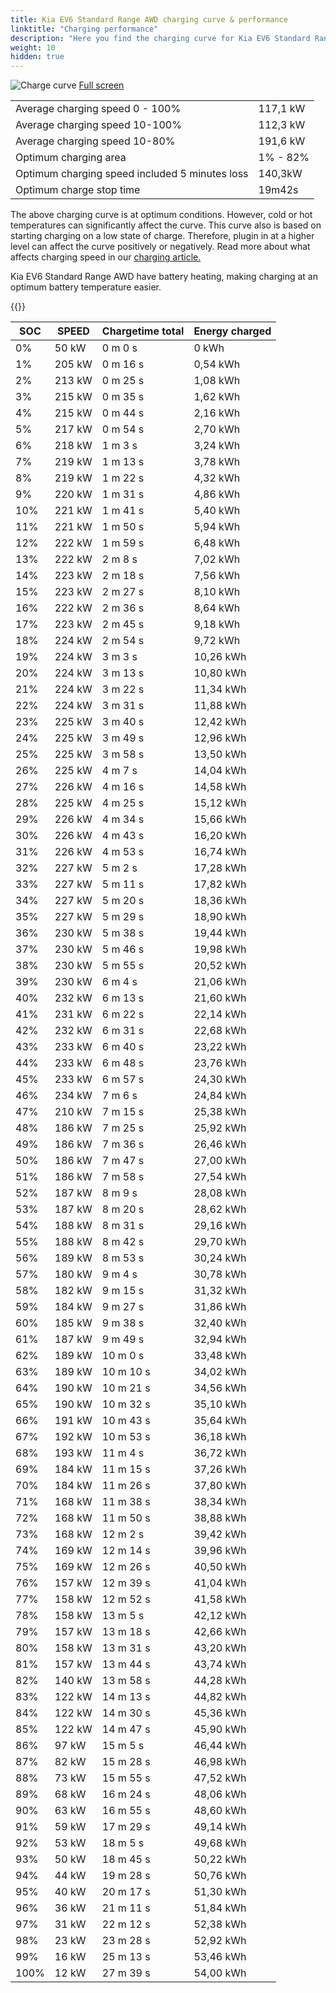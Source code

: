 ```yaml
---
title: Kia EV6 Standard Range AWD charging curve & performance
linktitle: "Charging performance"
description: "Here you find the charging curve for Kia EV6 Standard Range AWD. "
weight: 10
hidden: true
---
```

<!-- markdownlint-disable MD033 -->
<object class="img-fluid" type="image/svg+xml" data="../modelnavigation.svg"></object>
<img src="../chargingcurve.svg" alt="Charge curve" class="img-fluid">
[Full screen](../chargingcurve.svg)

<table class="table">
<tbody>
<tr>
<td>Average charging speed 0 - 100% </td><td>117,1 kW</td>
</tr>
<tr>
<td>Average charging speed 10-100% </td><td>112,3 kW</td>
</tr>
<tr>
<td>Average charging speed 10-80% </td><td>191,6 kW</td>
</tr>
<tr>
<td>Optimum charging area</td><td>1% - 82%</td>
</tr>
<tr>
</tr>
<td>Optimum charging speed included 5 minutes loss</td><td>140,3kW</td>
<tr>
<td>Optimum charge stop time </td><td>19m42s</td>
</tr>
</tbody>
</table>


The above charging curve is at optimum conditions. However, cold or hot temperatures can significantly affect the curve. This curve also is based on starting charging on a low state of charge. Therefore, plugin in at a higher level can affect the curve positively or negatively. Read more about what affects charging speed in our [charging article.](../../../../../technology/battery/charging/) 


Kia EV6 Standard Range AWD have battery heating, making charging at an optimum battery temperature easier. 


{{<evkxdisplayaddarticle />}}
<table class="table">
<thead>
<tr><th>SOC</th><th>SPEED</th><th>Chargetime total</th><th>Energy charged</th></tr>
</thead>
<tbody>
<tr>
<td>0%</td><td>50 kW</td><td> 0 m 0 s </td><td>0 kWh </td>
</tr>
<tr>
<td>1%</td><td>205 kW</td><td> 0 m 16 s </td><td>0,54 kWh </td>
</tr>
<tr>
<td>2%</td><td>213 kW</td><td> 0 m 25 s </td><td>1,08 kWh </td>
</tr>
<tr>
<td>3%</td><td>215 kW</td><td> 0 m 35 s </td><td>1,62 kWh </td>
</tr>
<tr>
<td>4%</td><td>215 kW</td><td> 0 m 44 s </td><td>2,16 kWh </td>
</tr>
<tr>
<td>5%</td><td>217 kW</td><td> 0 m 54 s </td><td>2,70 kWh </td>
</tr>
<tr>
<td>6%</td><td>218 kW</td><td> 1 m 3 s </td><td>3,24 kWh </td>
</tr>
<tr>
<td>7%</td><td>219 kW</td><td> 1 m 13 s </td><td>3,78 kWh </td>
</tr>
<tr>
<td>8%</td><td>219 kW</td><td> 1 m 22 s </td><td>4,32 kWh </td>
</tr>
<tr>
<td>9%</td><td>220 kW</td><td> 1 m 31 s </td><td>4,86 kWh </td>
</tr>
<tr>
<td>10%</td><td>221 kW</td><td> 1 m 41 s </td><td>5,40 kWh </td>
</tr>
<tr>
<td>11%</td><td>221 kW</td><td> 1 m 50 s </td><td>5,94 kWh </td>
</tr>
<tr>
<td>12%</td><td>222 kW</td><td> 1 m 59 s </td><td>6,48 kWh </td>
</tr>
<tr>
<td>13%</td><td>222 kW</td><td> 2 m 8 s </td><td>7,02 kWh </td>
</tr>
<tr>
<td>14%</td><td>223 kW</td><td> 2 m 18 s </td><td>7,56 kWh </td>
</tr>
<tr>
<td>15%</td><td>223 kW</td><td> 2 m 27 s </td><td>8,10 kWh </td>
</tr>
<tr>
<td>16%</td><td>222 kW</td><td> 2 m 36 s </td><td>8,64 kWh </td>
</tr>
<tr>
<td>17%</td><td>223 kW</td><td> 2 m 45 s </td><td>9,18 kWh </td>
</tr>
<tr>
<td>18%</td><td>224 kW</td><td> 2 m 54 s </td><td>9,72 kWh </td>
</tr>
<tr>
<td>19%</td><td>224 kW</td><td> 3 m 3 s </td><td>10,26 kWh </td>
</tr>
<tr>
<td>20%</td><td>224 kW</td><td> 3 m 13 s </td><td>10,80 kWh </td>
</tr>
<tr>
<td>21%</td><td>224 kW</td><td> 3 m 22 s </td><td>11,34 kWh </td>
</tr>
<tr>
<td>22%</td><td>224 kW</td><td> 3 m 31 s </td><td>11,88 kWh </td>
</tr>
<tr>
<td>23%</td><td>225 kW</td><td> 3 m 40 s </td><td>12,42 kWh </td>
</tr>
<tr>
<td>24%</td><td>225 kW</td><td> 3 m 49 s </td><td>12,96 kWh </td>
</tr>
<tr>
<td>25%</td><td>225 kW</td><td> 3 m 58 s </td><td>13,50 kWh </td>
</tr>
<tr>
<td>26%</td><td>225 kW</td><td> 4 m 7 s </td><td>14,04 kWh </td>
</tr>
<tr>
<td>27%</td><td>226 kW</td><td> 4 m 16 s </td><td>14,58 kWh </td>
</tr>
<tr>
<td>28%</td><td>225 kW</td><td> 4 m 25 s </td><td>15,12 kWh </td>
</tr>
<tr>
<td>29%</td><td>226 kW</td><td> 4 m 34 s </td><td>15,66 kWh </td>
</tr>
<tr>
<td>30%</td><td>226 kW</td><td> 4 m 43 s </td><td>16,20 kWh </td>
</tr>
<tr>
<td>31%</td><td>226 kW</td><td> 4 m 53 s </td><td>16,74 kWh </td>
</tr>
<tr>
<td>32%</td><td>227 kW</td><td> 5 m 2 s </td><td>17,28 kWh </td>
</tr>
<tr>
<td>33%</td><td>227 kW</td><td> 5 m 11 s </td><td>17,82 kWh </td>
</tr>
<tr>
<td>34%</td><td>227 kW</td><td> 5 m 20 s </td><td>18,36 kWh </td>
</tr>
<tr>
<td>35%</td><td>227 kW</td><td> 5 m 29 s </td><td>18,90 kWh </td>
</tr>
<tr>
<td>36%</td><td>230 kW</td><td> 5 m 38 s </td><td>19,44 kWh </td>
</tr>
<tr>
<td>37%</td><td>230 kW</td><td> 5 m 46 s </td><td>19,98 kWh </td>
</tr>
<tr>
<td>38%</td><td>230 kW</td><td> 5 m 55 s </td><td>20,52 kWh </td>
</tr>
<tr>
<td>39%</td><td>230 kW</td><td> 6 m 4 s </td><td>21,06 kWh </td>
</tr>
<tr>
<td>40%</td><td>232 kW</td><td> 6 m 13 s </td><td>21,60 kWh </td>
</tr>
<tr>
<td>41%</td><td>231 kW</td><td> 6 m 22 s </td><td>22,14 kWh </td>
</tr>
<tr>
<td>42%</td><td>232 kW</td><td> 6 m 31 s </td><td>22,68 kWh </td>
</tr>
<tr>
<td>43%</td><td>233 kW</td><td> 6 m 40 s </td><td>23,22 kWh </td>
</tr>
<tr>
<td>44%</td><td>233 kW</td><td> 6 m 48 s </td><td>23,76 kWh </td>
</tr>
<tr>
<td>45%</td><td>233 kW</td><td> 6 m 57 s </td><td>24,30 kWh </td>
</tr>
<tr>
<td>46%</td><td>234 kW</td><td> 7 m 6 s </td><td>24,84 kWh </td>
</tr>
<tr>
<td>47%</td><td>210 kW</td><td> 7 m 15 s </td><td>25,38 kWh </td>
</tr>
<tr>
<td>48%</td><td>186 kW</td><td> 7 m 25 s </td><td>25,92 kWh </td>
</tr>
<tr>
<td>49%</td><td>186 kW</td><td> 7 m 36 s </td><td>26,46 kWh </td>
</tr>
<tr>
<td>50%</td><td>186 kW</td><td> 7 m 47 s </td><td>27,00 kWh </td>
</tr>
<tr>
<td>51%</td><td>186 kW</td><td> 7 m 58 s </td><td>27,54 kWh </td>
</tr>
<tr>
<td>52%</td><td>187 kW</td><td> 8 m 9 s </td><td>28,08 kWh </td>
</tr>
<tr>
<td>53%</td><td>187 kW</td><td> 8 m 20 s </td><td>28,62 kWh </td>
</tr>
<tr>
<td>54%</td><td>188 kW</td><td> 8 m 31 s </td><td>29,16 kWh </td>
</tr>
<tr>
<td>55%</td><td>188 kW</td><td> 8 m 42 s </td><td>29,70 kWh </td>
</tr>
<tr>
<td>56%</td><td>189 kW</td><td> 8 m 53 s </td><td>30,24 kWh </td>
</tr>
<tr>
<td>57%</td><td>180 kW</td><td> 9 m 4 s </td><td>30,78 kWh </td>
</tr>
<tr>
<td>58%</td><td>182 kW</td><td> 9 m 15 s </td><td>31,32 kWh </td>
</tr>
<tr>
<td>59%</td><td>184 kW</td><td> 9 m 27 s </td><td>31,86 kWh </td>
</tr>
<tr>
<td>60%</td><td>185 kW</td><td> 9 m 38 s </td><td>32,40 kWh </td>
</tr>
<tr>
<td>61%</td><td>187 kW</td><td> 9 m 49 s </td><td>32,94 kWh </td>
</tr>
<tr>
<td>62%</td><td>189 kW</td><td> 10 m 0 s </td><td>33,48 kWh </td>
</tr>
<tr>
<td>63%</td><td>189 kW</td><td> 10 m 10 s </td><td>34,02 kWh </td>
</tr>
<tr>
<td>64%</td><td>190 kW</td><td> 10 m 21 s </td><td>34,56 kWh </td>
</tr>
<tr>
<td>65%</td><td>190 kW</td><td> 10 m 32 s </td><td>35,10 kWh </td>
</tr>
<tr>
<td>66%</td><td>191 kW</td><td> 10 m 43 s </td><td>35,64 kWh </td>
</tr>
<tr>
<td>67%</td><td>192 kW</td><td> 10 m 53 s </td><td>36,18 kWh </td>
</tr>
<tr>
<td>68%</td><td>193 kW</td><td> 11 m 4 s </td><td>36,72 kWh </td>
</tr>
<tr>
<td>69%</td><td>184 kW</td><td> 11 m 15 s </td><td>37,26 kWh </td>
</tr>
<tr>
<td>70%</td><td>184 kW</td><td> 11 m 26 s </td><td>37,80 kWh </td>
</tr>
<tr>
<td>71%</td><td>168 kW</td><td> 11 m 38 s </td><td>38,34 kWh </td>
</tr>
<tr>
<td>72%</td><td>168 kW</td><td> 11 m 50 s </td><td>38,88 kWh </td>
</tr>
<tr>
<td>73%</td><td>168 kW</td><td> 12 m 2 s </td><td>39,42 kWh </td>
</tr>
<tr>
<td>74%</td><td>169 kW</td><td> 12 m 14 s </td><td>39,96 kWh </td>
</tr>
<tr>
<td>75%</td><td>169 kW</td><td> 12 m 26 s </td><td>40,50 kWh </td>
</tr>
<tr>
<td>76%</td><td>157 kW</td><td> 12 m 39 s </td><td>41,04 kWh </td>
</tr>
<tr>
<td>77%</td><td>158 kW</td><td> 12 m 52 s </td><td>41,58 kWh </td>
</tr>
<tr>
<td>78%</td><td>158 kW</td><td> 13 m 5 s </td><td>42,12 kWh </td>
</tr>
<tr>
<td>79%</td><td>157 kW</td><td> 13 m 18 s </td><td>42,66 kWh </td>
</tr>
<tr>
<td>80%</td><td>158 kW</td><td> 13 m 31 s </td><td>43,20 kWh </td>
</tr>
<tr>
<td>81%</td><td>157 kW</td><td> 13 m 44 s </td><td>43,74 kWh </td>
</tr>
<tr>
<td>82%</td><td>140 kW</td><td> 13 m 58 s </td><td>44,28 kWh </td>
</tr>
<tr>
<td>83%</td><td>122 kW</td><td> 14 m 13 s </td><td>44,82 kWh </td>
</tr>
<tr>
<td>84%</td><td>122 kW</td><td> 14 m 30 s </td><td>45,36 kWh </td>
</tr>
<tr>
<td>85%</td><td>122 kW</td><td> 14 m 47 s </td><td>45,90 kWh </td>
</tr>
<tr>
<td>86%</td><td>97 kW</td><td> 15 m 5 s </td><td>46,44 kWh </td>
</tr>
<tr>
<td>87%</td><td>82 kW</td><td> 15 m 28 s </td><td>46,98 kWh </td>
</tr>
<tr>
<td>88%</td><td>73 kW</td><td> 15 m 55 s </td><td>47,52 kWh </td>
</tr>
<tr>
<td>89%</td><td>68 kW</td><td> 16 m 24 s </td><td>48,06 kWh </td>
</tr>
<tr>
<td>90%</td><td>63 kW</td><td> 16 m 55 s </td><td>48,60 kWh </td>
</tr>
<tr>
<td>91%</td><td>59 kW</td><td> 17 m 29 s </td><td>49,14 kWh </td>
</tr>
<tr>
<td>92%</td><td>53 kW</td><td> 18 m 5 s </td><td>49,68 kWh </td>
</tr>
<tr>
<td>93%</td><td>50 kW</td><td> 18 m 45 s </td><td>50,22 kWh </td>
</tr>
<tr>
<td>94%</td><td>44 kW</td><td> 19 m 28 s </td><td>50,76 kWh </td>
</tr>
<tr>
<td>95%</td><td>40 kW</td><td> 20 m 17 s </td><td>51,30 kWh </td>
</tr>
<tr>
<td>96%</td><td>36 kW</td><td> 21 m 11 s </td><td>51,84 kWh </td>
</tr>
<tr>
<td>97%</td><td>31 kW</td><td> 22 m 12 s </td><td>52,38 kWh </td>
</tr>
<tr>
<td>98%</td><td>23 kW</td><td> 23 m 28 s </td><td>52,92 kWh </td>
</tr>
<tr>
<td>99%</td><td>16 kW</td><td> 25 m 13 s </td><td>53,46 kWh </td>
</tr>
<tr>
<td>100%</td><td>12 kW</td><td> 27 m 39 s </td><td>54,00 kWh </td>
</tr>
</tbody>
</table>
